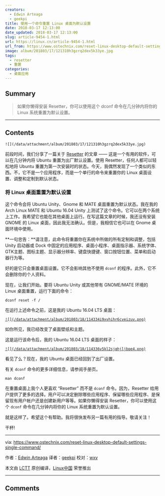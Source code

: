 ```yaml
---
creators:
  - Edwin Arteaga
  - geekpi
title: 使用一个命令重置 Linux 桌面为默认设置
date: 2018-03-17 12:13:00
date_updated: 2018-03-17 12:13:00
slug: article-9454-1.html
url: https://linux.cn/article-9454-1.html
url_from: https://www.ostechnix.com/reset-linux-desktop-default-settings-single-command/
image: album/201803/17/121310h3gzrq2dex5k33ye.jpg
tags:
  - resetter
  - 重置
categories:
  - 桌面应用
---
```


## Summary

> 如果你懒得安装 Resetter，你可以使用这个 dconf 命令在几分钟内将你的 Linux 系统重置为默认设置。

***

<!-- more -->

## Contents

`![](/data/attachment/album/201803/17/121310h3gzrq2dex5k33ye.jpg)`

前段时间，我们分享了一篇关于 [Resetter](https://linux.cn/article-9217-1.html) 的文章 —— 这是一个有用的软件，可以在几分钟内将 Ubuntu 重置为出厂默认设置。使用 Resetter，任何人都可以轻松地将 Ubuntu 重置为第一次安装时的状态。今天，我偶然发现了一个类似的东西。不，它不是一个应用程序，而是一个单行的命令来重置你的 Linux 桌面设置、调整和定制到默认状态。

### 将 Linux 桌面重置为默认设置

这个命令会将 Ubuntu Unity、Gnome 和 MATE 桌面重置为默认状态。我在我的 Arch Linux MATE 和 Ubuntu 16.04 Unity 上测试了这个命令。它可以在两个系统上工作。我希望它也能在其他桌面上运行。在写这篇文章的时候，我还没有安装 GNOME 的 Linux 桌面，因此我无法确认。但是，我相信它也可以在 Gnome 桌面环境中使用。

**一句忠告：**请注意，此命令将重置你在系统中所做的所有定制和调整，包括 Unity 启动器或 Dock 中固定的应用程序、桌面小程序、桌面指示器、系统字体、GTK主题、图标主题、显示器分辨率、键盘快捷键、窗口按钮位置、菜单和启动器行为等。

好的是它只会重置桌面设置。它不会影响其他不使用 `dconf` 的程序。此外，它不会删除你的个人资料。

现在，让我们开始。要将 Ubuntu Unity 或其他带有 GNOME/MATE 环境的 Linux 桌面重置，运行下面的命令：

```shell
dconf reset -f /
```

在运行上述命令之前，这是我的 Ubuntu 16.04 LTS 桌面：

[`![](/data/attachment/album/201803/18/114334i9xvhihr6cveizuv.png)`](http://www.ostechnix.com/wp-content/uploads/2017/10/Before-resetting-Ubuntu-to-default-1.png)

如你所见，我已经改变了桌面壁纸和主题。

这是运行该命令后，我的 Ubuntu 16.04 LTS 桌面的样子：

[`![](/data/attachment/album/201803/18/114336v5kl2sjqhjljbpe4.png)`](http://www.ostechnix.com/wp-content/uploads/2017/10/After-resetting-Ubuntu-to-default-1.png)

看见了么？现在，我的 Ubuntu 桌面已经回到了出厂设置。

有关 `dconf` 命令的更多详细信息，请参阅手册页。

```shell
man dconf
```

在重置桌面上我个人更喜欢 “Resetter” 而不是 `dconf` 命令。因为，Resetter 给用户提供了更多的选择。用户可以决定删除哪些应用程序、保留哪些应用程序、是保留现有用户帐户还是创建新用户等等。如果你懒得安装 Resetter，你可以使用这个 `dconf` 命令在几分钟内将你的 Linux 系统重置为默认设置。

就是这样了。希望这个有帮助。我将很快发布另一篇有用的指导。敬请关注！

干杯!

---

via: <https://www.ostechnix.com/reset-linux-desktop-default-settings-single-command/>

作者：[Edwin Arteaga](https://www.ostechnix.com) 译者：[geekpi](https://github.com/geekpi) 校对：[wxy](https://github.com/wxy)

本文由 [LCTT](https://github.com/LCTT/TranslateProject) 原创编译，[Linux中国](https://linux.cn/) 荣誉推出

***

## Comments
